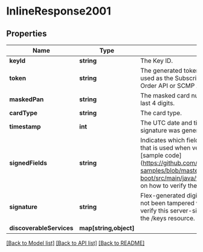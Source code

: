# InlineResponse2001

## Properties
Name | Type | Description | Notes
------------ | ------------- | ------------- | -------------
**keyId** | **string** | The Key ID. | [optional] 
**token** | **string** | The generated token. The token replaces card data and is used as the Subscription ID in the CyberSource Simple Order API or SCMP API. | [optional] 
**maskedPan** | **string** | The masked card number displaying the first 6 digits and the last 4 digits. | [optional] 
**cardType** | **string** | The card type. | [optional] 
**timestamp** | **int** | The UTC date and time in milliseconds at which the signature was generated. | [optional] 
**signedFields** | **string** | Indicates which fields from the response make up the data that is used when verifying the response signature. See the [sample code] (https://github.com/CyberSource/cybersource-flex-samples/blob/master/java/spring-boot/src/main/java/flex/application/CheckoutController.java) on how to verify the signature. | [optional] 
**signature** | **string** | Flex-generated digital signature. To ensure the values have not been tampered with while passing through the client, verify this server-side using the public key generated from the /keys resource. | [optional] 
**discoverableServices** | **map[string,object]** |  | [optional] 

[[Back to Model list]](../README.md#documentation-for-models) [[Back to API list]](../README.md#documentation-for-api-endpoints) [[Back to README]](../README.md)


